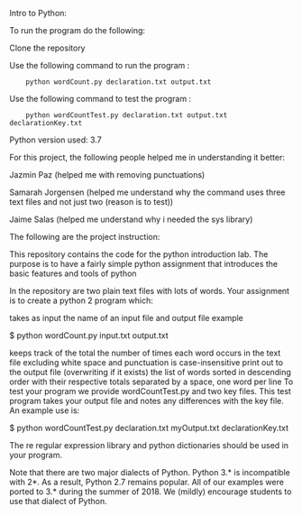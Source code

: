 Intro to Python:

To run the program do the following:

Clone the repository

Use the following command to run the program : 

        python wordCount.py declaration.txt output.txt
        
Use the following command to test the program : 

        python wordCountTest.py declaration.txt output.txt declarationKey.txt

Python version used: 3.7

For this project, the following people helped me in understanding it better:

Jazmin Paz (helped me with removing punctuations)

Samarah Jorgensen (helped me understand why the command uses three text files and not just two (reason is to test))

Jaime Salas (helped me understand why i needed the sys library)

The following are the project instruction:

This repository contains the code for the python introduction lab. The purpose is to have a fairly simple python assignment that introduces the basic features and tools of python

In the repository are two plain text files with lots of words. Your assignment is to create a python 2 program which:

takes as input the name of an input file and output file
example

$ python wordCount.py input.txt output.txt

keeps track of the total the number of times each word occurs in the text file
excluding white space and punctuation
is case-insensitive
print out to the output file (overwriting if it exists) the list of words sorted in descending order with their respective totals separated by a space, one word per line
To test your program we provide wordCountTest.py and two key files. This test program takes your output file and notes any differences with the key file. An example use is:

$ python wordCountTest.py declaration.txt myOutput.txt declarationKey.txt

The re regular expression library and python dictionaries should be used in your program.

Note that there are two major dialects of Python. Python 3.* is incompatible with 2*. As a result, Python 2.7 remains popular. All of our examples were ported to 3.* during the summer of 2018. We (mildly) encourage students to use that dialect of Python.
